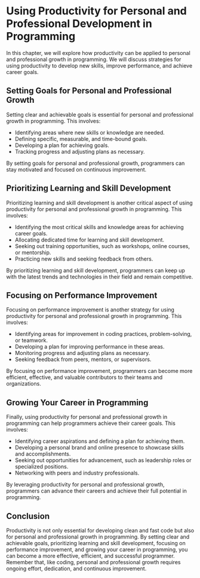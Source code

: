 Using Productivity for Personal and Professional Development in Programming
=================================================================================================================================================

In this chapter, we will explore how productivity can be applied to personal and professional growth in programming. We will discuss strategies for using productivity to develop new skills, improve performance, and achieve career goals.

Setting Goals for Personal and Professional Growth
--------------------------------------------------

Setting clear and achievable goals is essential for personal and professional growth in programming. This involves:

* Identifying areas where new skills or knowledge are needed.
* Defining specific, measurable, and time-bound goals.
* Developing a plan for achieving goals.
* Tracking progress and adjusting plans as necessary.

By setting goals for personal and professional growth, programmers can stay motivated and focused on continuous improvement.

Prioritizing Learning and Skill Development
-------------------------------------------

Prioritizing learning and skill development is another critical aspect of using productivity for personal and professional growth in programming. This involves:

* Identifying the most critical skills and knowledge areas for achieving career goals.
* Allocating dedicated time for learning and skill development.
* Seeking out training opportunities, such as workshops, online courses, or mentorship.
* Practicing new skills and seeking feedback from others.

By prioritizing learning and skill development, programmers can keep up with the latest trends and technologies in their field and remain competitive.

Focusing on Performance Improvement
-----------------------------------

Focusing on performance improvement is another strategy for using productivity for personal and professional growth in programming. This involves:

* Identifying areas for improvement in coding practices, problem-solving, or teamwork.
* Developing a plan for improving performance in these areas.
* Monitoring progress and adjusting plans as necessary.
* Seeking feedback from peers, mentors, or supervisors.

By focusing on performance improvement, programmers can become more efficient, effective, and valuable contributors to their teams and organizations.

Growing Your Career in Programming
----------------------------------

Finally, using productivity for personal and professional growth in programming can help programmers achieve their career goals. This involves:

* Identifying career aspirations and defining a plan for achieving them.
* Developing a personal brand and online presence to showcase skills and accomplishments.
* Seeking out opportunities for advancement, such as leadership roles or specialized positions.
* Networking with peers and industry professionals.

By leveraging productivity for personal and professional growth, programmers can advance their careers and achieve their full potential in programming.

Conclusion
----------

Productivity is not only essential for developing clean and fast code but also for personal and professional growth in programming. By setting clear and achievable goals, prioritizing learning and skill development, focusing on performance improvement, and growing your career in programming, you can become a more effective, efficient, and successful programmer. Remember that, like coding, personal and professional growth requires ongoing effort, dedication, and continuous improvement.
